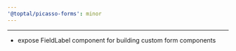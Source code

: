 ```yaml
---
'@toptal/picasso-forms': minor
---
```


---

- expose FieldLabel component for building custom form components

